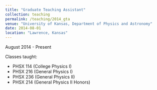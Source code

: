```yaml
---
title: "Graduate Teaching Assistant"
collection: teaching
permalink: /teaching/2014_gta
venue: "University of Kansas, Department of Physics and Astronomy"
date: 2014-08-01
location: "Lawrence, Kansas"
---
```


August​ ​2014 ​-​ ​Present

Classes taught: 
* PHSX 114 (College Physics I) 
* PHSX 216 (General Physics I)
* PHSX 236 (General Physics II) 
* PHSX 214 (General Physics II Honors)
